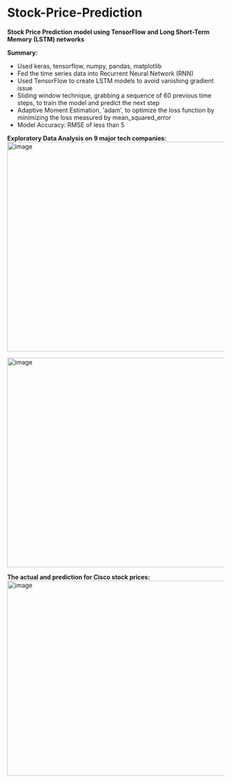 # Stock-Price-Prediction
**Stock Price Prediction model using TensorFlow and Long Short-Term Memory (LSTM) networks**

**Summary:**
- Used keras, tensorflow, numpy, pandas, matplotlib
- Fed the time series data into Recurrent Neural Network (RNN)
- Used TensorFlow to create LSTM models to avoid vanishing gradient issue
- Sliding window technique, grabbing a sequence of 60 previous time steps, to train the model and predict the next step
- Adaptive Moment Estimation, 'adam', to optimize the loss function by minimizing the loss measured by mean_squared_error
- Model Accuracy: RMSE of less than 5


**Exploratory Data Analysis on 9 major tech companies:** 
<img width="930" height="485" alt="image" src="https://github.com/user-attachments/assets/498e84ed-9e0b-4a58-a979-17aa0d6acd3e" />

<img width="930" height="485" alt="image" src="https://github.com/user-attachments/assets/4e8ed422-0bb7-44ff-99c8-071dfcea1f43" />

**The actual and prediction for Cisco stock prices:**
<img width="888" height="451" alt="image" src="https://github.com/user-attachments/assets/c0e1a101-25fd-4107-a88b-ab57fcf2858f" />

